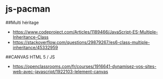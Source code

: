 # js-pacman

##Multi héritage
 - https://www.codeproject.com/Articles/1189466/JavaScript-ES-Multiple-Inheritance-Class
 - https://stackoverflow.com/questions/29879267/es6-class-multiple-inheritance/45332959
 
##CANVAS HTML 5 / JS
 - https://openclassrooms.com/fr/courses/1916641-dynamisez-vos-sites-web-avec-javascript/1922103-lelement-canvas